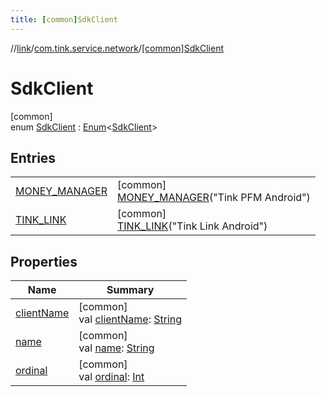```yaml
---
title: [common]SdkClient
---
```

//[link](../../../index.html)/[com.tink.service.network](../index.html)/[[common]SdkClient](index.html)



# SdkClient



[common]\
enum [SdkClient](index.html) : [Enum](https://kotlinlang.org/api/latest/jvm/stdlib/kotlin/-enum/index.html)&lt;[SdkClient](index.html)&gt;



## Entries


| | |
|---|---|
| [MONEY_MANAGER](-m-o-n-e-y_-m-a-n-a-g-e-r/index.html) | [common]<br>[MONEY_MANAGER](-m-o-n-e-y_-m-a-n-a-g-e-r/index.html)(&quot;Tink PFM Android&quot;) |
| [TINK_LINK](-t-i-n-k_-l-i-n-k/index.html) | [common]<br>[TINK_LINK](-t-i-n-k_-l-i-n-k/index.html)(&quot;Tink Link Android&quot;) |


## Properties


| Name | Summary |
|---|---|
| [clientName](client-name.html) | [common]<br>val [clientName](client-name.html): [String](https://kotlinlang.org/api/latest/jvm/stdlib/kotlin/-string/index.html) |
| [name](-t-i-n-k_-l-i-n-k/index.html#-372974862%2FProperties%2F-1713223439) | [common]<br>val [name](-t-i-n-k_-l-i-n-k/index.html#-372974862%2FProperties%2F-1713223439): [String](https://kotlinlang.org/api/latest/jvm/stdlib/kotlin/-string/index.html) |
| [ordinal](-t-i-n-k_-l-i-n-k/index.html#-739389684%2FProperties%2F-1713223439) | [common]<br>val [ordinal](-t-i-n-k_-l-i-n-k/index.html#-739389684%2FProperties%2F-1713223439): [Int](https://kotlinlang.org/api/latest/jvm/stdlib/kotlin/-int/index.html) |

